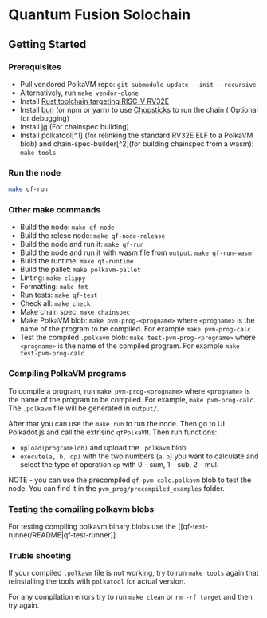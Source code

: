 # Quantum Fusion Solochain

## Getting Started

### Prerequisites

-   Pull vendored PolkaVM repo: `git submodule update --init --recursive`
-   Alternatively, run `make vendor-clone`
-   Install [Rust toolchain targeting RISC-V RV32E](https://github.com/paritytech/rustc-rv32e-toolchain)
-   Install [bun](https://bun.sh) (or npm or yarn) to use [Chopsticks](https://github.com/AcalaNetwork/chopsticks) to run the chain ( Optional for debugging)
-   Install [jq](https://stedolan.github.io/jq/) (For chainspec building)
-   Install polkatool[^1] (for relinking the standard RV32E ELF to a PolkaVM blob) and chain-spec-builder[^2](for building chainspec from a wasm): `make tools`

### Run the node
```bash
make qf-run
```

### Other make commands
-   Build the node: `make qf-node`
-   Build the relese node: `make qf-node-release`
-   Build the node and run it: `make qf-run`
-   Build the node and run it with wasm file from `output`: `make qf-run-wasm`
-   Build the runtime: `make qf-runtime`
-   Build the pallet: `make polkavm-pallet`
-   Linting: `make clippy`
-   Formatting: `make fmt`
-   Run tests: `make qf-test`
-   Check all: `make check`
-   Make chain spec: `make chainspec`
-   Make PolkaVM blob: `make pvm-prog-<progname>` where `<progname>` is the name of the program to be compiled. For example `make pvm-prog-calc`
-   Test the compiled `.polkavm` blob: `make test-pvm-prog-<progname>` where `<progname>` is the name of the compiled program. For example `make test-pvm-prog-calc`

### Compiling PolkaVM programs
To compile a program, run `make pvm-prog-<progname>` where `<progname>` is the name of the program to be compiled. For example, `make pvm-prog-calc`.
The `.polkavm` file will be generated in `output/`.

After that you can use the `make run` to run the node. Then go to UI Polkadot.js and call the extrisinc `qfPolkaVM`. 
Then run functions:
-   `upload(programBlob)` and upload the `.polkavm` blob
-   `execute(a, b, op)` with the two numbers (`a`, `b`) you want to calculate and select the type of operation `op` with 0 - sum, 1 - sub, 2 - mul.

NOTE - you can use the precompiled `qf-pvm-calc.polkavm` blob to test the node. You can find it in the `pvm_prog/precompiled_examples` folder.

### Testing the compiling polkavm blobs
For testing compiling polkavm binary blobs use the [[qf-test-runner/README|qf-test-runner]]

### Truble shooting
If your compiled `.polkavm` file is not working, try to run `make tools` again that reinstalling the tools with `polkatool` for actual version.

For any compilation errors try to run `make clean` or `rm -rf target` and then try again.
